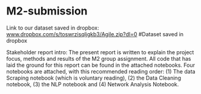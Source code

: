 # M2-submission
Link to our dataset saved in dropbox: www.dropbox.com/s/toswrzisqljgkb3/Agile.zip?dl=0 #Dataset saved in dropbox

Stakeholder report intro:
The present report is written to explain the project focus, methods and results of the M2 group
assignment. All code that has laid the ground for this report can be found in the attached notebooks. Four
notebooks are attached, with this recommended reading order: (1) The data Scraping notebook (which is
voluntary reading), (2) the Data Cleaning notebook, (3) the NLP notebook and (4) Network Analysis
Notebook.
